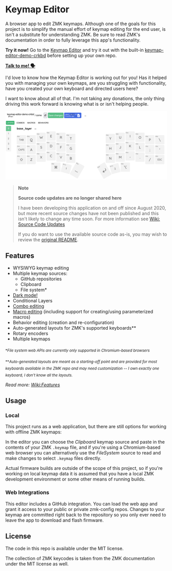 # Keymap Editor

A browser app to edit ZMK keymaps. Although one of the goals for this project is
to simplify the manual effort of keymap editing for the end user, is isn't a
substitute for understanding ZMK. Be sure to read ZMK's documentation in order
to fully leverage this app's functionality.

**Try it now!** Go to the [Keymap Editor] and try it out with the built-in
[keymap-editor-demo-crkbd] before setting up your own repo.

**[Talk to me! 🗣](https://github.com/nickcoutsos/keymap-editor/discussions)**

I'd love to know how the Keymap Editor is working out for you! Has it helped you
with managing your own keymaps, are you struggling with functionality, have you
created your own keyboard and directed users here?

I want to know about all of that. I'm not taking any donations, the only thing
driving this work forward is knowing what is or isn't helping people.

<picture>
  <source media="(prefers-color-scheme: dark)" srcset="./screenshots/editor-screenshot-dark.png">
  <source media="(prefers-color-scheme: light)" srcset="./screenshots/editor-screenshot-light.png">
  <img alt="Shows a screenshot of the Keymap Editor application featuring a graphical layout of the Corne Keyboard with a keymap loaded from the nickcoutsos/keymap-editor-demo-crkbd GitHub repository." src="./screenshots/editor-screenshot-light.png">
</picture>

> **Note**
>
> **Source code updates are no longer shared here**
>
> I have been developing this application on and off since August 2020, but more
> recent source changes have not been published and this isn't likely to change
> any time soon. For more information see [Wiki: Source Code Updates]
>
> If you do want to use the available source code as-is, you may wish to review
> the [original README](old-readme.md).

## Features

* WYSIWYG keymap editing
* Multiple keymap sources:
  * GitHub repositories
  * Clipboard
  * File system\*
* [Dark mode!](./screenshots/editor-screenshot-darkmode.png)
* Conditional Layers
* [Combo editing](./screenshots/editor-screenshot-combos.png)
* [Macro editing](./screenshots/editor-screenshot-macros.png) (including support for creating/using parameterized macros)
* Behavior editing (creation and re-configuration)
* Auto-generated layouts for ZMK's supported keyboards\*\*
* Rotary encoders
* Multiple keymaps

<sub>\*_File system web APIs are currently only supported in Chromium-based browsers_</sub>

<sub>\*\*_Auto-generated layouts are meant as a starting-off point and are provided for most keyboards available in the ZMK repo and may need customization -- I own exactly one keyboard, I don't know all the layouts._</sub>


_Read more: [Wiki:Features]_


## Usage

### Local

This project runs as a web application, but there are still options for working
with offline ZMK keymaps:

In the editor you can choose the _Clipboard_ keymap source and paste in the
contents of your ZMK `.keymap` file, and if you're using a Chromium-based web
browser you can alternatively use the _FileSystem_ source to read and make 
changes to select `.keymap` files directly.

Actual firmware builds are outside of the scope of this project, so if you're
working on local keymap data it is assumed that you have a local ZMK development
environment or some other means of running builds.

### Web Integrations

This editor includes a GitHub integration. You can load the web app and grant it
access to your public or private zmk-config repos. Changes to your keymap are
committed right back to the repository so you only ever need to leave the app to
download and flash firmware.

## License

The code in this repo is available under the MIT license.

The collection of ZMK keycodes is taken from the ZMK documentation under the MIT
license as well.

[Keymap Editor]: https://nickcoutsos.github.io/keymap-editor/
[keymap-editor-demo-crkbd]: https://github.com/nickcoutsos/keymap-editor-demo-crkbd/
[keymap-editor-demo-crkbd template]: https://github.com/nickcoutsos/keymap-editor-demo-crkbd/generate
[Wiki:Automatic Layout Generation]: https://github.com/nickcoutsos/keymap-editor/wiki/Defining-keyboard-layouts#automatic-layout-generation
[Wiki:Features]: https://github.com/nickcoutsos/keymap-editor/wiki/Features
[Wiki: Source Code Updates]: https://github.com/nickcoutsos/keymap-editor/wiki/Source-Code-Updates

